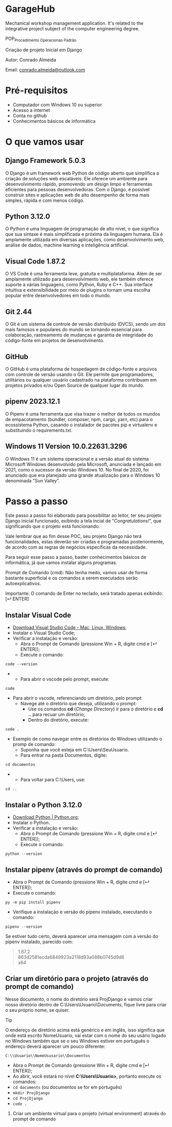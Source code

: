 # GarageHub
Mechanical workshop management application. It's related to the integrative project subject of the computer engineering degree.

POP<sub>Procedimento Operacionao Padrão</sub>

Criação de projeto Inicial em Django

Autor: Conrado Almeida

Email: <conrado.almeida@outlook.com>

# Pré-requisitos

- Computador com Windows 10 ou superior
- Acesso a internet
- Conta no github
- Conhecimentos básicos de informática

# O que vamos usar

## Django Framework 5.0.3

O Django é um framework web Python de código aberto que simplifica a criação de soluções web escaláveis. Ele oferece um ambiente para desenvolvimento rápido, promovendo um design limpo e ferramentas eficientes para pessoas desenvolvedoras. Com o Django, é possível construir sites e aplicações web de alto desempenho de forma mais simples, rápida e com menos código.

## Python 3.12.0

O Python é uma linguagem de programação de alto nível, o que significa que sua sintaxe é mais simplificada e próxima da linguagem humana. Ela é amplamente utilizada em diversas aplicações, como desenvolvimento web, análise de dados, machine learning e inteligência artificial.

## Visual Code 1.87.2

O VS Code é uma ferramenta leve, gratuita e multiplataforma. Além de ser amplamente utilizado para desenvolvimento web, ele também oferece suporte a várias linguagens, como Python, Ruby e C++. Sua interface intuitiva e extensibilidade por meio de plugins o tornam uma escolha popular entre desenvolvedores em todo o mundo.

## Git 2.44

O Git é um sistema de controle de versão distribuído (DVCS), sendo um dos mais famosos e populares do mundo se tornando essencial para colaboração, rastreamento de mudanças e garantia de integridade do código-fonte em projetos de desenvolvimento.

## GitHub

O GitHub é uma plataforma de hospedagem de código-fonte e arquivos com controle de versão usando o Git. Ele permite que programadores, utilitários ou qualquer usuário cadastrado na plataforma contribuam em projetos privados e/ou Open Source de qualquer lugar do mundo.

## pipenv 2023.12.1

O Pipenv é uma ferramenta que visa trazer o melhor de todos os mundos de empacotamento (bundler, composer, npm, cargo, yarn, etc) para o ecossistema Python, casando o instalador de pacotes pip e virtualenv e substituindo o requirements.txt.

## Windows 11 Version 10.0.22631.3296

O Windows 11 é um sistema operacional e a versão atual do sistema Microsoft Windows desenvolvido pela Microsoft, anunciada e lançado em 2021, como o sucessor da versão Windows 10. No final de 2020, foi anunciado que era planejado uma grande atualização para o Windows 10 denominada "Sun Valley".

# Passo a passo

Este passo a passo foi elaborado para possibilitar ao leitor, ter seu projeto Django inicial funcionado, exibindo a tela incial de “_Congratulations!_”, que significando que o projeto está funcionando.

Vale lembrar que ao fim desse POC, seu projeto Django não terá funcionalidades, estas deverão ser criadas e programadas posteriormente, de acordo com as regras de negócios específicas da necessidade.

Para seguir esse passo a passo, baster conhecimentos básicos de informática, já que vamos instalar alguns programas.

Prompt de Comando (cmd): Não tenha medo, vamos usar de forma bastante superficial e os comandos a serem executados serão autoexplicativos.

Importante: O comando de Enter no teclado, será tratado apenas exibindo: \[↵ ENTER\]

## Instalar Visual Code

- [Download Visual Studio Code - Mac, Linux, Windows](https://code.visualstudio.com/download);
- Instalar o Visual Studio Code;
- Verificar a instalação e versão:
  - Abra o Prompt de Comando (pressione Win + R, digite cmd e \[↵ ENTER\]);
  - Execute o comando:

`code --version`

- - Para abrir o vscode pelo prompt, execute:

`code`

- Para abrir o vscode, referenciando um diretório, pelo prompt:
  - Navege até o diretório que deseja, utilizando o prompt:
    - Use os comandos **cd** (_Change Directory_) ir para o diretório e **cd ..** para recuar um diretório;
    - Dentro do diretório, execute:

`code .`

- Exemplo de como navegar entre os diretórios do Windows utilizando o promp de comando:
  - Suponha que você esteja em C:\\Users\\SeuUsuario.
  - Para entrar na pasta Documentos, digite:

`cd documentos`

- - Para voltar para C:\\Users, use:

`cd ..`  

## Instalar o Python 3.12.0

- [Download Python | Python.org](https://www.python.org/downloads/);
- Instalar o Python.
- Verificar a instalação e versão:
  - Abra o Prompt de Comando (pressione Win + R, digite cmd e \[↵ ENTER\]);
  - Execute o comando:

`python --version`

## Instalar pipenv (através do prompt de comando)

- Abra o Prompt de Comando (pressione Win + R, digite cmd e \[↵ ENTER\]);
- Execute o comando:

`py -m pip install pipenv`

- Verifique a instalação e versão do pipenv instalado, executando o comando:

`pipenv --version`

Se estiver tudo certo, deverá aparecer uma mensagem com a versão do pipenv instalado, parecido com:

<blockquote>1.87.2 <br> 863d2581ecda6849923a2118d93a088b0745d9d6 <br> x64</blockquote>

## Criar um diretório para o projeto (através do prompt de comando)

Nesse documento, o nome do diretório será ProjDjango e vamos criar nosso diretório dentro de C:\\Users\\Usuario\\Documents, fique livre para criar o seu próprio nome, se quiser.

> [!TIP]
> O endereço de diretório acima está genérico e em inglês, isso significa que onde está escrito NomeUsuario, vai estar com o nome do seu usário logado no Windows também que se o seu Windows estiver em português o endereço deverá aparecer um pouco diferente:

`C:\\Usuario\\NomeUsusario\\Documentos`

- Abra o Prompt de Comando (pressione Win + R, digite cmd e \[↵ ENTER\]);
- Ao abrir, você estará no nível **C:\\Users\\Usuario>**, portanto execute os comandos:
- `cd documents` (ou documentos se for em português)
- `mkdir ProjDjango`
- `cd ProjDjango`
- `code .`

1. Criar um ambiente virtual para o projeto (virtual environment) através do prompt de comando
